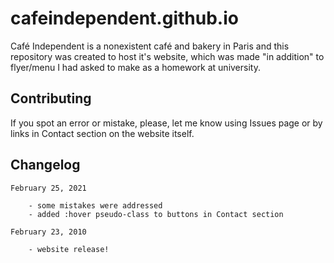 # cafeindependent.github.io

Café Independent is a nonexistent café and bakery in Paris and this repository was created to host it's website, which was made "in addition" to flyer/menu I had asked to make as a homework at university.

## Contributing

If you spot an error or mistake, please, let me know using Issues page or by links in Contact section on the website itself.

## Changelog

```
February 25, 2021

	- some mistakes were addressed
	- added :hover pseudo-class to buttons in Contact section

February 23, 2010

	- website release!
```
